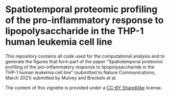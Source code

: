 # Spatiotemporal proteomic profiling of the pro-inflammatory response to lipopolysaccharide in the THP-1 human leukemia cell line

This repository contains all code used for the computational analysis and to generate the figures that form part of the paper "Spatiotemporal proteomic profiling of the pro-inflammatory response to lipopolysaccharide in the THP-1 human leukemia cell line" (submitted to Nature Communications, March 2021) submitted by Mulvey and Breckels et al.

The content of this vignette is provided under a [CC-BY ShareAlike](https://creativecommons.org/licenses/by-sa/2.0/) license.

